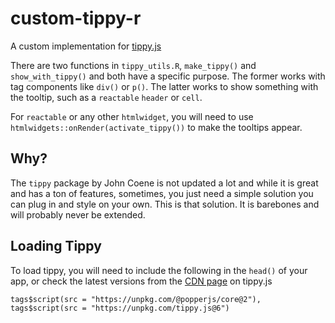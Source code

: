 # custom-tippy-r

A custom implementation for [tippy.js](https://atomiks.github.io/tippyjs/)

There are two functions in `tippy_utils.R`, `make_tippy()` and `show_with_tippy()` and both have a specific purpose. The former works with tag components like `div()` or `p()`. The latter works to show something with the tooltip, such as a `reactable` `header` or `cell`.

For `reactable` or any other `htmlwidget`, you will need to use `htmlwidgets::onRender(activate_tippy())` to make the tooltips appear.

## Why?

The `tippy` package by John Coene is not updated a lot and while it is great and has a ton of features, sometimes, you just need a simple solution you can plug in and style on your own. This is that solution. It is barebones and will probably never be extended.

## Loading Tippy

To load tippy, you will need to include the following in the `head()` of your app, or check the latest versions from the [CDN page](https://atomiks.github.io/tippyjs/v6/getting-started/#2-cdn) on tippy.js

```
tags$script(src = "https://unpkg.com/@popperjs/core@2"),
tags$script(src = "https://unpkg.com/tippy.js@6")
```


